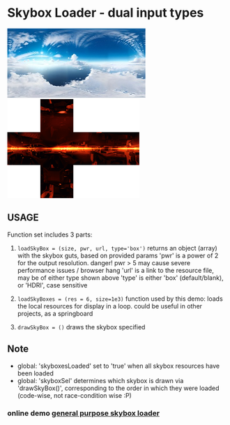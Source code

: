 # Skybox Loader - dual input types
![HDRI image](./thumb.jpg)
![sky box](./thumb2.png)

## USAGE

Function set includes 3 parts:
1. ```loadSkyBox = (size, pwr, url, type='box')```
  returns an object (array) with the skybox guts, based on provided params
  'pwr' is a power of 2 for the output resolution. danger! pwr > 5 may cause severe performance issues / browser hang
  'url' is a link to the resource file, may be of either type shown above
  'type' is either 'box' (default/blank), or 'HDRI', case sensitive

3. ```loadSkyBoxes = (res = 6, size=1e3)```
   function used by this demo: loads the local resources for display in a loop.
   could be useful in other projects, as a springboard
   
5. ```drawSkyBox = ()```
   draws the skybox specified

## Note
  * global: 'skyboxesLoaded' set to 'true' when all skybox resources have been loaded
  * global: 'skyboxSel' determines which skybox is drawn via 'drawSkyBox()',
    corresponding to the order in which they were loaded (code-wise, not race-condition wise :P)

### online demo [general purpose skybox loader](https://srmcgann.github.io/general_purpose_skybox_loader/)
